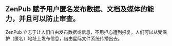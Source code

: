 ## ZenPub 赋予用户匿名发布数据、文档及媒体的能力，并且可以防止审查。
ZenPub 立志于让人们自由发布数据或信息，不用担心遭到报复。人们可以从受保护（匿名）地址上发布信息，借由星际文件系统传播出去。
